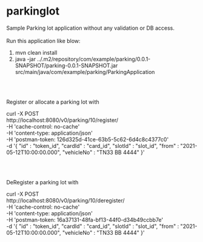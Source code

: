 # parkinglot

Sample Parking lot application without any validation or DB access.
<BR>
<BR>
Run this application like blow:

  1. mvn clean install
  2. java -jar ../.m2/repository/com/example/parking/0.0.1-SNAPSHOT/parking-0.0.1-SNAPSHOT.jar src/main/java/com/example/parking/ParkingApplication

<BR>
<BR>


Register or allocate a parking lot with

curl -X POST \
  http://localhost:8080/v0/parking/10/register/ \
  -H 'cache-control: no-cache' \
  -H 'content-type: application/json' \
  -H 'postman-token: 126d325d-41ce-63b5-5c62-6d4c8c4377c0' \
  -d '{
"id" : "token_id",
"cardId" : "card_id",
"slotId" : "slot_id",
"from" : "2021-05-12T10:00:00.000",
"vehicleNo" : "TN33 BB 4444"
}'


<BR>
<BR>

DeRegister a parking lot with

curl -X POST \
  http://localhost:8080/v0/parking/10/deregister/ \
  -H 'cache-control: no-cache' \
  -H 'content-type: application/json' \
  -H 'postman-token: 16a37131-48fa-bf13-44f0-d34b49ccbb7e' \
  -d '{
"id" : "token_id",
"cardId" : "card_id",
"slotId" : "slot_id",
"from" : "2021-05-12T10:00:00.000",
"vehicleNo" : "TN33 BB 4444"
}'
